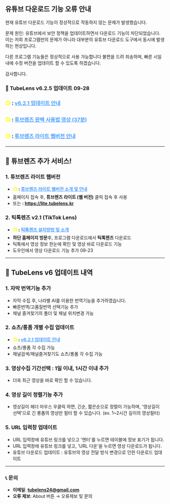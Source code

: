 ## 유튜브 다운로드 기능 오류 안내

현재 유튜브 다운로드 기능이 정상적으로 작동하지 않는 문제가 발생했습니다.​

문제 원인:
유튜브에서 보안 정책을 업데이트하면서 다운로드 기능이 차단되었습니다. 
이는 저희 프로그램만의 문제가 아니라 대부분의 유튜브 다운로드 도구에서 동시에 발생하는 현상입니다.​

다른 프로그램 기능들은 정상적으로 사용 가능합니다
불편을 드려 죄송하며, 
빠른 시일 내에 수정 버전을 업데이트 할 수 있도록 하겠습니다.

감사합니다.

### 🚀 TubeLens v6.2.5 업데이트 09-28

### <span style="color: #ffff00; font-weight: bold;">📺 </span>: <a href="https://youtu.be/gCm_ZJL1-T0" style="color: #4a9eff; text-decoration: underline;">v6.2.1 업데이트 안내</a>
### <span style="color: #ffff00; font-weight: bold;">📺 </span>: <a href="https://youtu.be/_U0ZlWsQC2w" style="color: #4a9eff; text-decoration: underline;">튜브렌즈 완벽 사용법 영상 (37분)</a>
### <span style="color: #ffff00; font-weight: bold;">📺 </span>: <a href="https://youtu.be/PKTwdt32soQ" style="color: #4a9eff; text-decoration: underline;">튜브렌즈 라이트 웹버전 안내</a>



---

## 🚀 튜브렌즈 추가 서비스!

### 1. 튜브렌즈 라이트 웹버전
- **<span style="color: #ffff00; font-weight: bold;">📺 </span>: <a href="https://youtu.be/PKTwdt32soQ" style="color: #4a9eff; text-decoration: underline;">튜브렌즈 라이트 웹버전 소개 및 안내</a>**
- 홈페이지 접속 후, **튜브렌즈 라이트 (웹 버전)** 클릭 접속 후 사용
- 또는 **<span style="color: #ffff00; font-weight: bold;"></span>: <a href="https://lite.tubelens.kr" style="color: #4a9eff; text-decoration: underline;">https://lite.tubelens.kr</a>**

### 2. 틱톡렌즈 v2.1 (TikTok Lens)
- **<span style="color: #ffff00; font-weight: bold;">📺 </span>: <a href="https://youtu.be/nFI9PUbbTUQ" style="color: #4a9eff; text-decoration: underline;">틱톡렌즈 설치방법 및 소개</a>**
- **하단 홈페이지 방문**후, 프로그램 다운로드에서 **틱톡렌즈** 다운로드
- 틱톡에서 영상 정보 한눈에 확인 및 영상 바로 다운로드 기능
- 도우인에서 영상 다운로드 기능 추가 09-23

---

## 🚀 TubeLens v6 업데이트 내역

### 1. 자막 번역기능 추가
- 자막 수집 후, 나라별 AI를 이용한 번역기능을 추가하였습니다.
- 빠른번역/고품질번역 선택기능 추가
- 채널 즐겨찾기의 폴더 및 채널 위치변경 가능

### 2. 쇼츠/롱폼 개별 수집 업데이트
- **<span style="color: #ffff00; font-weight: bold;">📺 </span>: <a href="https://youtu.be/gCm_ZJL1-T0" style="color: #4a9eff; text-decoration: underline;">v6.2.1 업데이트 안내</a>**
- 쇼츠/롱폼 각 수집 가능
- 채널검색/채널즐겨찾기도 쇼츠/롱폼 각 수집 가능

### 3. 영상수집 기간선택 : 1일 이내, 1시간 이내 추가
- 더욱 최근 영상을 바로 확인 할 수 있습니다.
  
### 4. 영상 길이 정렬기능 추가
- 영상길이 헤더 마우스 우클릭 하면, 긴순, 짧은순으로 정렬이 가능하며, '영상길이 선택'으로 긴 롱폼의 영상만 필터 할 수 있습니다.
  (ex. 1~2시간 길이의 영상필터)

### 5. URL 입력창 업데이트
- URL 입력창에 유튜브 링크를 넣으고 '엔터'를 누르면 테이블에 정보 표기가 됩니다.
- URL 입력창에 유튜브 링크를 넣고, 'URL 다운'을 누르면 영상 다운로드가 됩니다.
- 유튜브 다운로드 업데이트 : 유튜브의 영상 전달 방식 변경으로 인한 다운로드 업데이트

---

### 📞 **문의**

- **이메일**: **tubelens24@gmail.com**
- **오류 제보**: About 버튼 → 오류제보 및 문의
